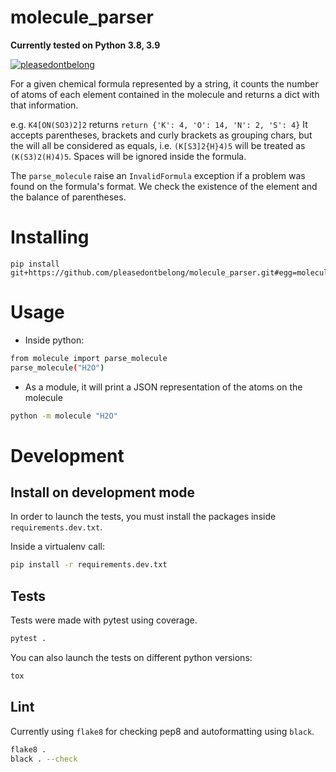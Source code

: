 # molecule_parser

**Currently tested on Python 3.8, 3.9**

[![pleasedontbelong](https://circleci.com/gh/pleasedontbelong/molecule_parser.svg?style=svg)](https://circleci.com/gh/pleasedontbelong/molecule_parser)

For a given chemical formula represented by a string, it counts the number of atoms of each element contained in the molecule and returns a dict with that information.

e.g. `K4[ON(SO3)2]2` returns `return {'K': 4, 'O': 14, 'N': 2, 'S': 4}`
It accepts parentheses, brackets and curly brackets as grouping chars, but the will all be considered as equals, i.e. `(K[S3]2{H}4)5` will be treated as `(K(S3)2(H)4)5`. Spaces will be ignored inside the formula.

The `parse_molecule` raise an `InvalidFormula` exception if a problem was found on the formula's format. We check the existence of the element and the balance of parentheses.

# Installing

```
pip install git+https://github.com/pleasedontbelong/molecule_parser.git#egg=molecule
```

# Usage

- Inside python:

```sh
from molecule import parse_molecule
parse_molecule("H2O")
```

- As a module, it will print a JSON representation of the atoms on the molecule

```sh
python -m molecule "H2O"
```

# Development

## Install on development mode

In order to launch the tests, you must install the packages inside `requirements.dev.txt`.

Inside a virtualenv call:

```sh
pip install -r requirements.dev.txt
```

## Tests

Tests were made with pytest using coverage.

```sh
pytest .
```

You can also launch the tests on different python versions:

```sh
tox
```

## Lint

Currently using `flake8` for checking pep8 and autoformatting using `black`.

```sh
flake8 .
black . --check
```
